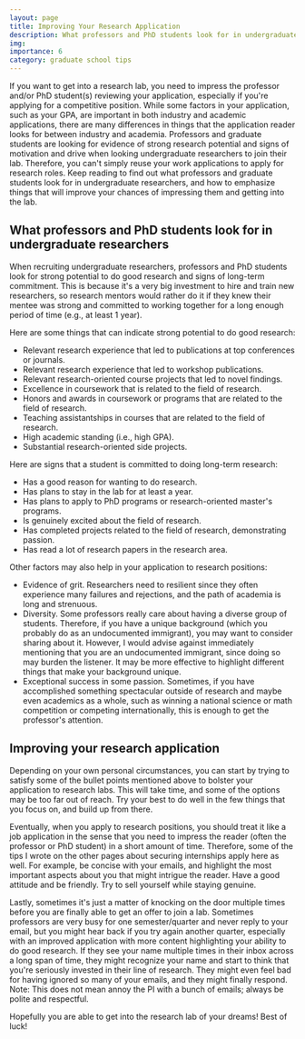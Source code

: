 ```yaml
---
layout: page
title: Improving Your Research Application
description: What professors and PhD students look for in undergraduate researchers
img:
importance: 6
category: graduate school tips
---
```


If you want to get into a research lab, you need to impress the professor and/or PhD student(s) reviewing your application, especially if you're applying for a competitive position. While some factors in your application, such as your GPA, are important in both industry and academic applications, there are many differences in things that the application reader looks for between industry and academia. Professors and graduate students are looking for evidence of strong research potential and signs of motivation and drive when looking undergraduate researchers to join their lab. Therefore, you can't simply reuse your work applications to apply for research roles. Keep reading to find out what professors and graduate students look for in undergraduate researchers, and how to emphasize things that will improve your chances of impressing them and getting into the lab.

## What professors and PhD students look for in undergraduate researchers

When recruiting undergraduate researchers, professors and PhD students look for strong potential to do good research and signs of long-term commitment. This is because it's a very big investment to hire and train new researchers, so research mentors would rather do it if they knew their mentee was strong and committed to working together for a long enough period of time (e.g., at least 1 year).

Here are some things that can indicate strong potential to do good research:
* Relevant research experience that led to publications at top conferences or journals.
* Relevant research experience that led to workshop publications.
* Relevant research-oriented course projects that led to novel findings.
* Excellence in coursework that is related to the field of research.
* Honors and awards in coursework or programs that are related to the field of research.
* Teaching assistantships in courses that are related to the field of research.
* High academic standing (i.e., high GPA).
* Substantial research-oriented side projects.

Here are signs that a student is committed to doing long-term research:
* Has a good reason for wanting to do research.
* Has plans to stay in the lab for at least a year.
* Has plans to apply to PhD programs or research-oriented master's programs.
* Is genuinely excited about the field of research.
* Has completed projects related to the field of research, demonstrating passion.
* Has read a lot of research papers in the research area.

Other factors may also help in your application to research positions:
* Evidence of grit. Researchers need to resilient since they often experience many failures and rejections, and the path of academia is long and strenuous.
* Diversity. Some professors really care about having a diverse group of students. Therefore, if you have a unique background (which you probably do as an undocumented immigrant), you may want to consider sharing about it. However, I would advise against immediately mentioning that you are an undocumented immigrant, since doing so may burden the listener. It may be more effective to highlight different things that make your background unique.
* Exceptional success in some passion. Sometimes, if you have accomplished something spectacular outside of research and maybe even academics as a whole, such as winning a national science or math competition or competing internationally, this is enough to get the professor's attention.

## Improving your research application

Depending on your own personal circumstances, you can start by trying to satisfy some of the bullet points mentioned above to bolster your application to research labs. This will take time, and some of the options may be too far out of reach. Try your best to do well in the few things that you focus on, and build up from there.

Eventually, when you apply to research positions, you should treat it like a job application in the sense that you need to impress the reader (often the professor or PhD student) in a short amount of time. Therefore, some of the tips I wrote on the other pages about securing internships apply here as well. For example, be concise with your emails, and highlight the most important aspects about you that might intrigue the reader. Have a good attitude and be friendly. Try to sell yourself while staying genuine.

Lastly, sometimes it's just a matter of knocking on the door multiple times before you are finally able to get an offer to join a lab. Sometimes professors are very busy for one semester/quarter and never reply to your email, but you might hear back if you try again another quarter, especially with an improved application with more content highlighting your ability to do good research. If they see your name multiple times in their inbox across a long span of time, they might recognize your name and start to think that you're seriously invested in their line of research. They might even feel bad for having ignored so many of your emails, and they might finally respond. Note: This does not mean annoy the PI with a bunch of emails; always be polite and respectful.

Hopefully you are able to get into the research lab of your dreams! Best of luck!
